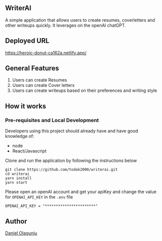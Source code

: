 ## WriterAI

A simple application that allows users to create resumes, coverletters and other writeups quickly. It leverages on the openAI chatGPT.

## Deployed URL

https://heroic-donut-ca162a.netlify.app/

## General Features

1. Users can create Resumes
2. Users can create Cover letters
3. Users can create writeups based on their preferences and writing style

## How it works

### Pre-requisites and Local Development

Developers using this project should already have and have good knowledge of:

- node
- React/Javascript

Clone and run the application by following the instructions below

```
git clone https://github.com/todak2000/writerai.git
cd writerai
yarn install
yarn start
```

Please open an openAI account and get your apiKey and change the value for `OPENAI_API_KEY` in the `.env` file

```
OPENAI_API_KEY = "***********************"
```

## Author

[Daniel Olagunju](https://github.com/todak2000)
